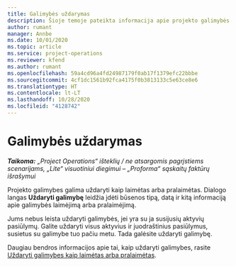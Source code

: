 ```yaml
---
title: Galimybės uždarymas
description: Šioje temoje pateikta informacija apie projekto galimybės uždarymą.
author: rumant
manager: Annbe
ms.date: 10/01/2020
ms.topic: article
ms.service: project-operations
ms.reviewer: kfend
ms.author: rumant
ms.openlocfilehash: 59a4cd96a4fd24987179f0ab17f1379efc22bbbe
ms.sourcegitcommit: 4cf1dc1561b92fca4175f0b3813133c5e63ce8e6
ms.translationtype: HT
ms.contentlocale: lt-LT
ms.lasthandoff: 10/28/2020
ms.locfileid: "4128742"
---
```

# <a name="close-an-opportunity"></a>Galimybės uždarymas

_**Taikoma:** „Project Operations“ išteklių / ne atsargomis pagrįstiems scenarijams, „Lite“ visuotiniui diegimui – „Proforma“ sąskaitų faktūrų išrašymui_

Projekto galimybes galima uždaryti kaip laimėtas arba pralaimėtas. Dialogo langas **Uždaryti galimybę** leidžia įdėti būsenos tipą, datą ir kitą informaciją apie galimybės laimėjimą arba pralaimėjimą.

Jums nebus leista uždaryti galimybės, jei yra su ja susijusių aktyvių pasiūlymų. Galite uždaryti visus aktyvius ir juodraštinius pasiūlymus, susietus su galimybe tuo pačiu metu. Tada galėsite uždaryti galimybę.

Daugiau bendros informacijos apie tai, kaip uždaryti galimybes, rasite [Uždaryti galimybes kaip laimėtas arba pralaimėtas](https://docs.microsoft.com/dynamics365/sales-enterprise/close-opportunity-won-lost-sales).
